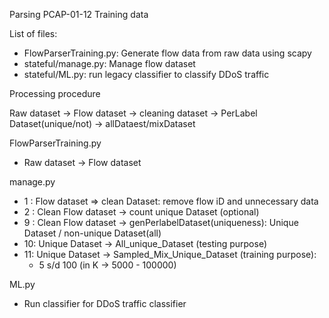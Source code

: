 Parsing PCAP-01-12 Training data

List of files:
- FlowParserTraining.py: Generate flow data from raw data using scapy
- stateful/manage.py: Manage flow dataset
- stateful/ML.py: run legacy classifier to classify DDoS traffic

Processing procedure

Raw dataset -> Flow dataset -> cleaning dataset -> PerLabel Dataset(unique/not) -> allDataest/mixDataset

FlowParserTraining.py
- Raw dataset -> Flow dataset

manage.py
- 1 : Flow dataset => clean Dataset: remove flow iD and unnecessary data
- 2 : Clean Flow dataset -> count unique Dataset  (optional)
- 9 : Clean Flow dataset -> genPerlabelDataset(uniqueness): Unique Dataset / non-unique Dataset(all)
- 10: Unique Dataset -> All_unique_Dataset (testing purpose)
- 11: Unique Dataset -> Sampled_Mix_Unique_Dataset (training purpose):
  - 5 s/d 100 (in K -> 5000 - 100000)

ML.py
- Run classifier for DDoS traffic classifier

